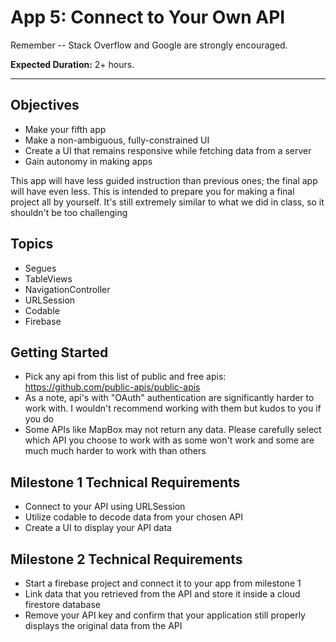 # App 5: Connect to Your Own API 


Remember -- Stack Overflow and Google are strongly encouraged. 

**Expected Duration:** 2+ hours.

- - - -

## Objectives
* Make your fifth app
* Make a non-ambiguous, fully-constrained UI
* Create a UI that remains responsive while fetching data from a server
* Gain autonomy in making apps

This app will have less guided instruction than previous ones; the final app will have even less. This is intended to prepare you for making a final project all by yourself. It's still extremely similar to what we did in class, so it shouldn't be too challenging 

## Topics
* Segues
* TableViews
* NavigationController
* URLSession
* Codable
* Firebase

## Getting Started
* Pick any api from this list of public and free apis: https://github.com/public-apis/public-apis
* As a note, api's with "OAuth" authentication are significantly harder to work with. I wouldn't recommend working with them but kudos to you if you do
* Some APIs like MapBox may not return any data. Please carefully select which API you choose to work with as some won't work and some are much much harder to work with than others 

## Milestone 1 Technical Requirements 
* Connect to your API using URLSession
* Utilize codable to decode data from your chosen API 
* Create a UI to display your API data 

## Milestone 2 Technical Requirements 
* Start a firebase project and connect it to your app from milestone 1 
* Link data that you retrieved from the API and store it inside a cloud firestore database 
* Remove your API key and confirm that your application still properly displays the original data from the API 


